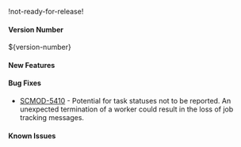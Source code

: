 !not-ready-for-release!

#### Version Number
${version-number}

#### New Features

#### Bug Fixes
* [SCMOD-5410](https://portal.digitalsafe.net/browse/SCMOD-5410) -  Potential for task statuses not to be reported. An unexpected termination of a worker could result in the loss of job tracking messages.

#### Known Issues
